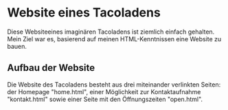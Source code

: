 # Website eines Tacoladens

Diese Websiteeines imaginären Tacoladens ist ziemlich einfach gehalten. Mein Ziel war es, basierend auf meinen HTML-Kenntnissen eine Website zu bauen. 

## Aufbau der Website

Die Website des Tacoladens besteht aus drei miteinander verlinkten Seiten: der Homepage "home.html", einer Möglichkeit zur Kontaktaufnahme "kontakt.html" sowie einer Seite mit den Öffnungszeiten "open.html".

